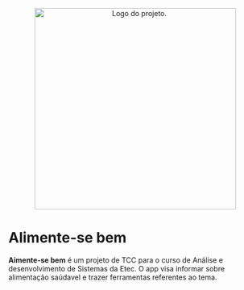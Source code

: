<p align="center">
  <picture>
    <source srcset="app/src/main/res/drawable/logo.png" width="400px">
    <img alt="Logo do projeto.">
  </picture>
</p>

# Alimente-se bem
**Aimente-se bem** é um projeto de TCC para o curso de Análise e desenvolvimento de Sistemas da Etec.
O app visa informar sobre alimentação saúdavel e trazer ferramentas referentes ao tema.
